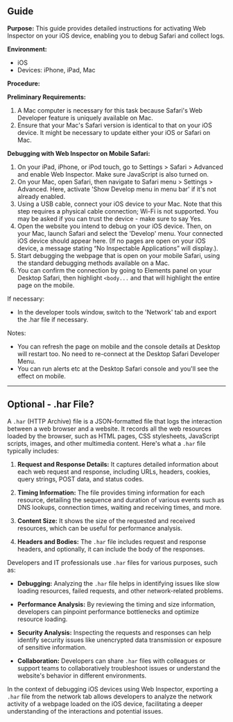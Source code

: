 
## Guide

**Purpose:** This guide provides detailed instructions for activating Web Inspector on your iOS device, enabling you to debug Safari and collect logs.

**Environment:** 
- iOS
- Devices: iPhone, iPad, Mac

**Procedure:**

**Preliminary Requirements:**
1. A Mac computer is necessary for this task because Safari's Web Developer feature is uniquely available on Mac.
2. Ensure that your Mac's Safari version is identical to that on your iOS device. It might be necessary to update either your iOS or Safari on Mac.

**Debugging with Web Inspector on Mobile Safari:**
1. On your iPad, iPhone, or iPod touch, go to Settings > Safari > Advanced and enable Web Inspector. Make sure JavaScript is also turned on.
2. On your Mac, open Safari, then navigate to Safari menu > Settings > Advanced. Here, activate 'Show Develop menu in menu bar' if it's not already enabled.
3. Using a USB cable, connect your iOS device to your Mac. Note that this step requires a physical cable connection; Wi-Fi is not supported. You may be asked if you can trust the device - make sure to say Yes.
4. Open the website you intend to debug on your iOS device. Then, on your Mac, launch Safari and select the 'Develop' menu. Your connected iOS device should appear here. (If no pages are open on your iOS device, a message stating “No Inspectable Applications” will display.).
5. Start debugging the webpage that is open on your mobile Safari, using the standard debugging methods available on a Mac.
6. You can confirm the connection by going to Elements panel on your Desktop Safari, then highlight `<body...` and that will highlight the entire page on the mobile.

If necessary:
- In the developer tools window, switch to the 'Network' tab and export the .har file if necessary.

Notes:
- You can refresh the page on mobile and the console details at Desktop will restart too. No need to re-connect at the Desktop Safari Developer Menu.
- You can run alerts etc at the Desktop Safari console and you'll see the effect on mobile.

---


## Optional - .har File?

A `.har` (HTTP Archive) file is a JSON-formatted file that logs the interaction between a web browser and a website. It records all the web resources loaded by the browser, such as HTML pages, CSS stylesheets, JavaScript scripts, images, and other multimedia content. Here's what a `.har` file typically includes:

1. **Request and Response Details:** It captures detailed information about each web request and response, including URLs, headers, cookies, query strings, POST data, and status codes.

2. **Timing Information:** The file provides timing information for each resource, detailing the sequence and duration of various events such as DNS lookups, connection times, waiting and receiving times, and more.

3. **Content Size:** It shows the size of the requested and received resources, which can be useful for performance analysis.

4. **Headers and Bodies:** The `.har` file includes request and response headers, and optionally, it can include the body of the responses.

Developers and IT professionals use `.har` files for various purposes, such as:

- **Debugging:** Analyzing the `.har` file helps in identifying issues like slow loading resources, failed requests, and other network-related problems.
  
- **Performance Analysis:** By reviewing the timing and size information, developers can pinpoint performance bottlenecks and optimize resource loading.

- **Security Analysis:** Inspecting the requests and responses can help identify security issues like unencrypted data transmission or exposure of sensitive information.

- **Collaboration:** Developers can share `.har` files with colleagues or support teams to collaboratively troubleshoot issues or understand the website's behavior in different environments.

In the context of debugging iOS devices using Web Inspector, exporting a `.har` file from the network tab allows developers to analyze the network activity of a webpage loaded on the iOS device, facilitating a deeper understanding of the interactions and potential issues.